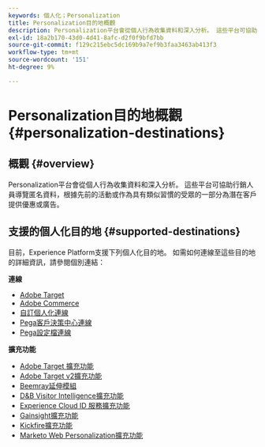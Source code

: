 ```yaml
---
keywords: 個人化；Personalization
title: Personalization目的地概觀
description: Personalization平台會從個人行為收集資料和深入分析。 這些平台可協助行銷人員導覽匿名資料，根據先前的活動或作為具有類似習慣的受眾的一部分為潛在客戶提供優惠或廣告。
exl-id: 18a2b170-43d0-4d41-8afc-d2f0f9bfd7bb
source-git-commit: f129c215ebc5dc169b9a7ef9b3faa3463ab413f3
workflow-type: tm+mt
source-wordcount: '151'
ht-degree: 9%

---
```


# Personalization目的地概觀 {#personalization-destinations}

## 概觀 {#overview}

Personalization平台會從個人行為收集資料和深入分析。 這些平台可協助行銷人員導覽匿名資料，根據先前的活動或作為具有類似習慣的受眾的一部分為潛在客戶提供優惠或廣告。

## 支援的個人化目的地 {#supported-destinations}

目前，Experience Platform支援下列個人化目的地。 如需如何連線至這些目的地的詳細資訊，請參閱個別連結：

**連線**

* [Adobe Target](adobe-target-connection.md)
* [Adobe Commerce](adobe-commerce.md)
* [自訂個人化連線](custom-personalization.md)
* [Pega客戶決策中心連線](pega.md)
* [Pega設定檔連線](pega-profile.md)

**擴充功能**

* [Adobe Target 擴充功能](adobe-target.md)
* [Adobe Target v2擴充功能](adobe-target-v2.md)
* [Beemray延伸模組](beemray.md)
* [D&amp;B Visitor Intelligence擴充功能](dnb.md)
* [Experience Cloud ID 服務擴充功能](adobe-ecid.md)
* [Gainsight擴充功能](gainsight.md)
* [Kickfire擴充功能](kickfire.md)
* [Marketo Web Personalization擴充功能](marketo-web-personalization.md)
